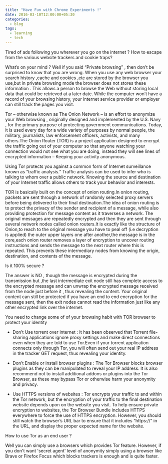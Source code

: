 ```yaml
---
title: "Have Fun with Chrome Experiments !"
date: 2016-03-10T12:00:00+05:30
categories:
  - blog
tags:
  - learning
  - tech
---
```


Tired of ads following you wherever you go on the internet ? How to escape from the various website trackers and cookie traps?

What’s on your mind ? Well if you said “Private browsing” , then don’t be surprised to know that you are wrong. When you use any web browser your search history ,cache and cookies ,etc are stored by the browser you use,but in private browsing mode the browser does not stores these information . This allows a person to browse the Web without storing local data that could be retrieved at a later date. While the computer won’t have a record of your browsing history, your internet service provider or employer can still track the pages you visit.

Tor – otherwise known as The Onion Network – is an effort to anonymize your Web browsing , originally designed and implemented by the U.S. Navy , for the primary purpose of protecting government communications. Today, it is used every day for a wide variety of purposes by normal people, the military, journalists, law enforcement officers, activists, and many others.The Onion Router (TOR) is a project application designed to encrypt the traffic going out of your computer so that anyone watching your connection would not see what you are doing, instead they will see lines of encrypted information – Keeping your activity anonymous.

Using Tor protects you against a common form of Internet surveillance known as “traffic analysis.” Traffic analysis can be used to infer who is talking to whom over a public network. Knowing the source and destination of your Internet traffic allows others to track your behavior and interests.

TOR is basically built on the concept of onion routing.In onion routing, packets are sent through a network of randomly selected proxy servers before being delivered to their final destination.The idea of onion routing is to protect the privacy of the sender and recipient of a message, while also providing protection for message content as it traverses a network. The original messages are repeatedly encrypted and then they are sent through several network nodes called onion routers.It is exactly like the structure of Onion,to reach to the original message you have to peal off (i.e decryption is applied) the outer upper layers one after another,the message is in the core,each onion router removes a layer of encryption to uncover routing instructions and sends the message to the next router where this is repeated. This prevents these intermediary nodes from knowing the origin, destination, and contents of the message.

Is it 100% secure ?

The answer is NO , though the message is encrypted during the transmission but ,the last intermediate exit node still has complete access to the encrypted message and can unwrap the encrypted message received from the node just before it , thus revealing the content. Your original content can still be protected if you have an end to end encryption for the message sent, then the exit nodes cannot read the information just like any other encrypted link over the internet.

You need to change some of of your browsing habit with TOR browser to protect your identity

- Don’t Use torrent over internet : It has been observed that Torrent file-sharing applications ignore proxy settings and make direct connections even when they are told to use Tor.Even if your torrent application connects only through Tor, you will often send out your real IP address in the tracker GET request, thus revealing your identity.

- Don’t Enable or install browser plugins : The Tor Browser blocks browser plugins as they can be manipulated to reveal your IP address. It is also recommend not to install additional addons or plugins into the Tor Browser, as these may bypass Tor or otherwise harm your anonymity and privacy.

- Use HTTPS versions of websites : Tor encrypts your traffic to and within the Tor network, but the encryption of your traffic to the final destination website depends upon on the website you visit. To help ensure private encryption to websites, the Tor Browser Bundle includes HTTPS everywhere to force the use of HTTPS encryption. However, you should still watch the browser’s URL bar to ensure that it  includes “https://” in the URL, and display the proper expected name for the website.

How to use Tor as an end user ?

Well you can simply use a browsers which provides Tor feature. However, if you don't want 'secret agent' level of anonymity simply using a browser like Brave or Firefox Focus which blocks trackers is enough and is quite faster.